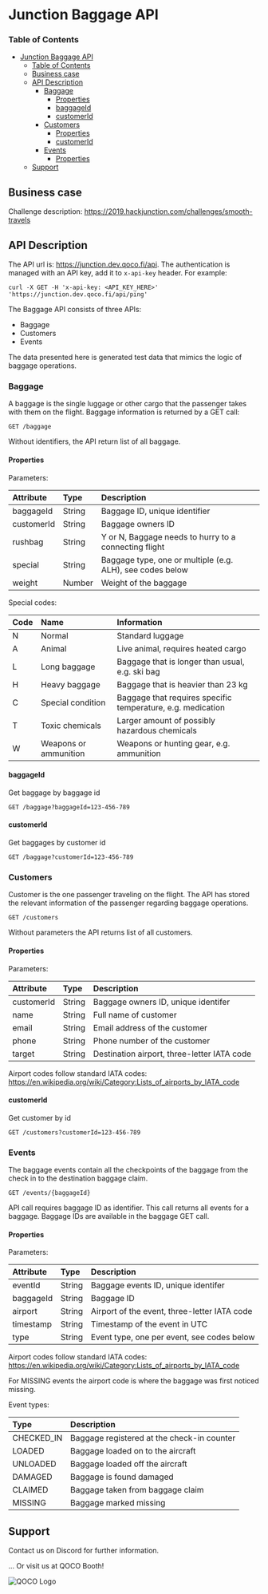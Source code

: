 # Junction Baggage API

### Table of Contents

- [Junction Baggage API](#junction-baggage-api)
    - [Table of Contents](#table-of-contents)
  - [Business case](#business-case)
  - [API Description](#api-description)
    - [Baggage](#baggage)
      - [Properties](#properties)
      - [baggageId](#baggageid)
      - [customerId](#customerid)
    - [Customers](#customers)
      - [Properties](#properties-1)
      - [customerId](#customerid-1)
    - [Events](#events)
      - [Properties](#properties-2)
  - [Support](#support)

## Business case

Challenge description:
https://2019.hackjunction.com/challenges/smooth-travels

## API Description

The API url is: https://junction.dev.qoco.fi/api. The authentication is managed with an API key, add it to `x-api-key` header.
For example:

`curl -X GET -H 'x-api-key: <API_KEY_HERE>' 'https://junction.dev.qoco.fi/api/ping'`

The Baggage API consists of three APIs:

- Baggage
- Customers
- Events

The data presented here is generated test data that mimics the logic of baggage operations.


### Baggage

A baggage is the single luggage or other cargo that the passenger takes with them on the flight.
Baggage information is returned by a GET call:

```
GET /baggage
```

Without identifiers, the API return list of all baggage.

#### Properties

Parameters:

| Attribute  | Type   | Description                                               |
| :--------- | :----- | :-------------------------------------------------------- |
| baggageId  | String | Baggage ID, unique identifier                             |
| customerId | String | Baggage owners ID                                         |
| rushbag    | String | Y or N, Baggage needs to hurry to a connecting flight     |
| special    | String | Baggage type, one or multiple (e.g. ALH), see codes below |
| weight     | Number | Weight of the baggage                                     |

Special codes:

| Code | Name                  | Information                                                 |
| :--- | :-------------------- | :---------------------------------------------------------- |
| N    | Normal                | Standard luggage                                            |
| A    | Animal                | Live animal, requires heated cargo                          |
| L    | Long baggage          | Baggage that is longer than usual, e.g. ski bag             |
| H    | Heavy baggage         | Baggage that is heavier than 23 kg                          |
| C    | Special condition     | Baggage that requires specific temperature, e.g. medication |
| T    | Toxic chemicals       | Larger amount of possibly hazardous chemicals               |
| W    | Weapons or ammunition | Weapons or hunting gear, e.g. ammunition                    |

#### baggageId

Get baggage by baggage id

```
GET /baggage?baggageId=123-456-789
```

#### customerId

Get baggages by customer id

```
GET /baggage?customerId=123-456-789
```

### Customers

Customer is the one passenger traveling on the flight.
The API has stored the relevant information of the passenger regarding baggage operations.

```
GET /customers
```

Without parameters the API returns list of all customers.

#### Properties

Parameters:

| Attribute  | Type   | Description                                 |
| :--------- | :----- | :------------------------------------------ |
| customerId | String | Baggage owners ID, unique identifer         |
| name       | String | Full name of customer                       |
| email      | String | Email address of the customer               |
| phone      | String | Phone number of the customer                |
| target     | String | Destination airport, three-letter IATA code |

Airport codes follow standard IATA codes:
https://en.wikipedia.org/wiki/Category:Lists_of_airports_by_IATA_code

#### customerId

Get customer by id

```
GET /customers?customerId=123-456-789
```

### Events

The baggage events contain all the checkpoints of the baggage from the check in to the destination baggage claim.

```
GET /events/{baggageId}
```

API call requires baggage ID as identifier. This call returns all events for a baggage.
Baggage IDs are available in the baggage GET call.


#### Properties

Parameters:

| Attribute | Type   | Description                                  |
| :-------- | :----- | :------------------------------------------- |
| eventId   | String | Baggage events ID, unique identifer          |
| baggageId | String | Baggage ID                                   |
| airport   | String | Airport of the event, three-letter IATA code |
| timestamp | String | Timestamp of the event in UTC                |
| type      | String | Event type, one per event, see codes below   |

Airport codes follow standard IATA codes:
https://en.wikipedia.org/wiki/Category:Lists_of_airports_by_IATA_code

For MISSING events the airport code is where the baggage was first noticed missing.

Event types:

| Type       | Description                                |
| :--------- | :----------------------------------------- |
| CHECKED_IN | Baggage registered at the check-in counter |
| LOADED     | Baggage loaded on to the aircraft          |
| UNLOADED   | Baggage loaded off the aircraft            |
| DAMAGED    | Baggage is found damaged                   |
| CLAIMED    | Baggage taken from baggage claim           |
| MISSING    | Baggage marked missing                     |

## Support

Contact us on Discord for further information.

... Or visit us at QOCO Booth!

<img src="https://www.qoco.aero/wp-content/uploads/2018/02/QOCO_logo_green_RGB_h62.png" alt="QOCO Logo" />
